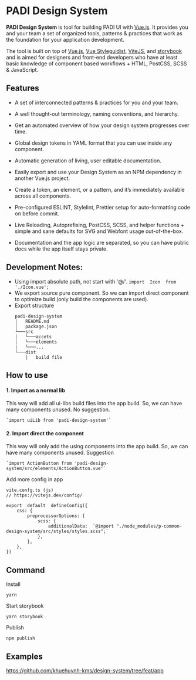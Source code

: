 
# PADI Design System

  

  

**PADI Design System** is tool for building PADI UI with [Vue.js](https://vuejs.org). It provides you and your team a set of organized tools, patterns & practices that work as the foundation for your application development.

  

  

The tool is built on top of [Vue.js](https://vuejs.org), [Vue Styleguidist](https://github.com/vue-styleguidist/vue-styleguidist), [ViteJS](https://vitejs.dev/), and [storybook](https://storybook.js.org/) and is aimed for designers and front-end developers who have at least basic knowledge of component based workflows + HTML, PostCSS, SCSS & JavaScript.

  

  

## Features

  

  

- A set of interconnected patterns & practices for you and your team.

  

- A well thought-out terminology, naming conventions, and hierarchy.

  

- Get an automated overview of how your design system progresses over time.

  

- Global design tokens in YAML format that you can use inside any component.

  

- Automatic generation of living, user editable documentation.

  

- Easily export and use your Design System as an NPM dependency in another Vue.js project.

  

- Create a token, an element, or a pattern, and it’s immediately available across all components.

  

- Pre-configured ESLINT, Stylelint, Prettier setup for auto-formatting code on before commit.

  

- Live Reloading, Autoprefixing, PostCSS, SCSS, and helper functions + simple and sane defaults for SVG and Webfont usage out-of-the-box.

  

- Documentation and the app logic are separated, so you can have public docs while the app itself stays private.

  

  

## Development Notes:

 - Using import absolute path, not start with '@/'. 
 `import  Icon  from  './Icon.vue';`
 - We export source pure component. So we can import direct component to optimize build (only build the components are used). 
 - Export structure
	```
	padi-design-system
	│   README.md
	│   package.json    
	└───src
	│   └───accets
	|	└───elements
	|   └───...
	└───dist
	    │   build file
	```
 
 ## How to use
 
#### 1. Import as a normal lib
This way will add all ui-libs build files into the app build. So, we can have many components unused. No suggestion.

    `import uiLib from 'padi-design-system'`

  #### 2. Import direct the component
This way will only add the using components into the app build. So, we can have many components unused. Suggestion

    `import ActionButton from 'padi-design-system/src/elements/ActionButton.vue'`


Add more config in app 
```
vite.confg.ts (js)
// https://vitejs.dev/config/

export  default  defineConfig({
	css: {
		preprocessorOptions: {
			scss: {
				additionalData:  `@import "./node_modules/p-common-design-system/src/styles/styles.scss";`
			},
		},
	},
})
```

## Command

Install

    yarn
  
Start storybook

    yarn storybook

Publish

    npm publish


## Examples

  https://github.com/khuehuynh-kms/design-system/tree/feat/app